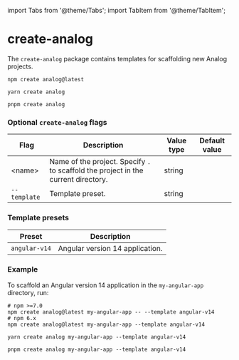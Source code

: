 import Tabs from '@theme/Tabs';
import TabItem from '@theme/TabItem';

# create-analog

The `create-analog` package contains templates for scaffolding new Analog projects.

<Tabs groupId="package-manager">
  <TabItem value="npm">

```shell
npm create analog@latest
```

  </TabItem>

  <TabItem label="Yarn" value="yarn">

```shell
yarn create analog
```

  </TabItem>

  <TabItem value="pnpm">

```shell
pnpm create analog
```

  </TabItem>
</Tabs>

### Optional `create-analog` flags

| Flag         | Description                                                                        | Value type | Default value |
| ------------ | ---------------------------------------------------------------------------------- | ---------- | ------------- |
| &lt;name&gt; | Name of the project. Specify `.` to scaffold the project in the current directory. | string     |               |
| `--template` | Template preset.                                                                   | string     |               |

### Template presets

| Preset        | Description                     |
| ------------- | ------------------------------- |
| `angular-v14` | Angular version 14 application. |

### Example

To scaffold an Angular version 14 application in the `my-angular-app` directory, run:

<Tabs groupId="package-manager">
  <TabItem value="npm">

```shell
# npm >=7.0
npm create analog@latest my-angular-app -- --template angular-v14
# npm 6.x
npm create analog@latest my-angular-app --template angular-v14
```

  </TabItem>

  <TabItem label="Yarn" value="yarn">

```shell
yarn create analog my-angular-app --template angular-v14
```

  </TabItem>

  <TabItem value="pnpm">

```shell
pnpm create analog my-angular-app --template angular-v14
```

  </TabItem>
</Tabs>
